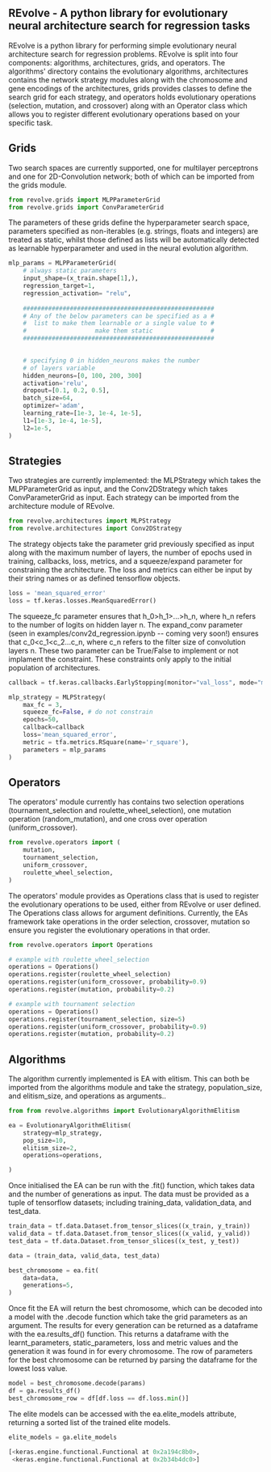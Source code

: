 ## REvolve - A python library for evolutionary neural architecture search for regression tasks ##

REvolve is a python library for performing simple evolutionary neural architecture search for regression problems.  REvolve is split into four components: algorithms, architectures, grids, and operators.  The algorithms' directory contains the evolutionary algorithms, architectures contains the 
network strategy modules along with the chromosome and gene encodings of the architectures, 
grids provides classes to define the search grid for each strategy, and operators holds
evolutionary operations (selection, mutation, and crossover) along with 
an Operator class which allows you to register different evolutionary
operations based on your specific task. 

## Grids

Two search spaces are currently supported, one for multilayer perceptrons
and one for 2D-Convolution network; both of which can be imported from the grids module.

```python 
from revolve.grids import MLPParameterGrid
from revolve.grids import ConvParameterGrid
```

The parameters of these grids define the hyperparameter search space, parameters specified as non-iterables
(e.g. strings, floats and integers) are treated as static, whilst those defined as lists will be automatically detected
as learnable hyperparameter and used in the neural evolution algorithm.

```python 
mlp_params = MLPParameterGrid(
    # always static parameters
    input_shape=(x_train.shape[1],), 
    regression_target=1,
    regression_activation= "relu",
    
    #####################################################
    # Any of the below parameters can be specified as a #
    #  list to make them learnable or a single value to #
    #                   make them static                #
    #####################################################

    
    # specifying 0 in hidden_neurons makes the number
    # of layers variable
    hidden_neurons=[0, 100, 200, 300] 
    activation='relu',
    dropout=[0.1, 0.2, 0.5],
    batch_size=64,
    optimizer='adam',
    learning_rate=[1e-3, 1e-4, 1e-5],
    l1=[1e-3, 1e-4, 1e-5],
    l2=1e-5,
)
```

## Strategies

Two strategies are currently implemented: the MLPStrategy which takes the MLPParameterGrid
as input, and the Conv2DStrategy which takes ConvParameterGrid as input.
Each strategy can be imported from the architecture module of REvolve. 


```python 
from revolve.architectures import MLPStrategy
from revolve.architectures import Conv2DStrategy
```

The strategy objects take the parameter grid previously specified as input along with the maximum number of layers, 
the number of epochs used in training, callbacks, loss, metrics, and a squeeze/expand parameter for constraining the 
architecture. The loss and metrics can either be input by their string names or as defined tensorflow objects.

```python 
loss = 'mean_squared_error'
loss = tf.keras.losses.MeanSquaredError()
```

The squeeze_fc parameter ensures that h_0>h_1>...>h_n, where h_n refers to the number of logits on hidden 
layer n. The expand_conv parameter (seen in examples/conv2d_regression.ipynb -- coming very soon!) ensures that c_0<c_1<c_2...c_n, where c_n
refers to the filter size of convolution layers n. These two parameter can be True/False to implement or not implament 
the constraint. These constraints only apply to the initial population of architectures.

```python 
callback = tf.keras.callbacks.EarlyStopping(monitor="val_loss", mode="min", patience=2)

mlp_strategy = MLPStrategy(
    max_fc = 3,
    squeeze_fc=False, # do not constrain
    epochs=50,
    callback=callback
    loss='mean_squared_error',
    metric = tfa.metrics.RSquare(name='r_square'),
    parameters = mlp_params
)
```

## Operators

The operators' module currently has contains two selection operations (tournament_selection and 
roulette_wheel_selection), one mutation operation (random_mutation), and one cross over operation (uniform_crossover).

```python 
from revolve.operators import (
    mutation,
    tournament_selection,
    uniform_crossover,
    roulette_wheel_selection,
)
```

The operators' module provides as Operations class that is used to register
the evolutionary operations to be used, either from REvolve or user defined. The Operations class allows for argument 
definitions. Currently, the EAs framework take operations in the order selection, crossover, mutation so ensure you 
register the evolutionary operations in that order.


```python 
from revolve.operators import Operations

# example with roulette_wheel_selection
operations = Operations()
operations.register(roulette_wheel_selection)
operations.register(uniform_crossover, probability=0.9)
operations.register(mutation, probability=0.2)

# example with tournament selection
operations = Operations()
operations.register(tournament_selection, size=5)
operations.register(uniform_crossover, probability=0.9)
operations.register(mutation, probability=0.2)
```

## Algorithms 

The algorithm currently implemented is EA with elitism. This can both be imported from the 
algorithms module and take the strategy, population_size, and elitism_size, and operations as arguments..


```python 
from from revolve.algorithms import EvolutionaryAlgorithmElitism

ea = EvolutionaryAlgorithmElitism(
    strategy=mlp_strategy,
    pop_size=10,
    elitism_size=2,
    operations=operations,

)
```

Once initialised the EA can be run with the .fit() function, which takes data and the number 
of generations as input. The data must be provided as a tuple of tensorflow datasets; including 
training_data, validation_data, and test_data.


```python 
train_data = tf.data.Dataset.from_tensor_slices((x_train, y_train))
valid_data = tf.data.Dataset.from_tensor_slices((x_valid, y_valid))
test_data = tf.data.Dataset.from_tensor_slices((x_test, y_test))

data = (train_data, valid_data, test_data)

best_chromosome = ea.fit(
    data=data,
    generations=5,
)
```

Once fit the EA will return the best chromosome, which can be decoded into a model
with the .decode function which take the grid parameters as an argument. The results 
for every generation can be returned as a dataframe with the ea.results_df() function. 
This returns a dataframe with the learnt_parameters, static_parameters, loss and metric values and
the generation it was found in for every chromosome. The row of parameters for the best chromosome can 
be returned by parsing the dataframe for the lowest loss value.

```python 
model = best_chromosome.decode(params)
df = ga.results_df()
best_chromosome_row = df[df.loss == df.loss.min()]
```

The elite models can be accessed with the ea.elite_models attribute, returning a sorted list of the 
trained elite models. 

```python 
elite_models = ga.elite_models

[<keras.engine.functional.Functional at 0x2a194c8b0>,
 <keras.engine.functional.Functional at 0x2b34b4dc0>]
```











